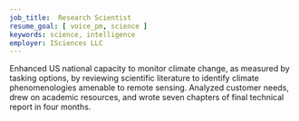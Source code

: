```yaml
---
job_title:  Research Scientist
resume_goal: [ voice_pm, science ]
keywords: science, intelligence
employer: ISciences LLC
---
```

Enhanced US national capacity to monitor climate change, as measured by tasking options, by reviewing scientific literature to identify climate phenomenologies amenable to remote sensing.  Analyzed customer needs, drew on academic resources, and wrote seven chapters of final technical report in four months.